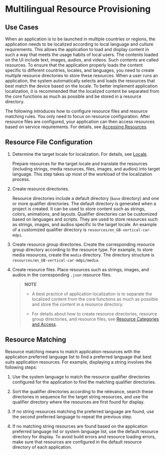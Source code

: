 # Multilingual Resource Provisioning

<!--Kit: Localization Kit-->
<!--Subsystem: Global-->
<!--Owner: @yliupy-->
<!--Designer: @sunyaozu-->
<!--Tester: @lpw_work-->

## Use Cases

When an application is to be launched in multiple countries or regions, the application needs to be localized according to local language and culture requirements. This allows the application to load and display content in such a way that meets the usage habits of local users. The contents loaded on the UI include text, images, audios, and videos. Such contents are called resources. To ensure that the application properly loads the content specific to different countries, locales, and languages, you need to create multiple resource directories to store these resources. When a user runs an application, the system automatically selects and loads the resources that best match the device based on the locale. To better implement application localization, it is recommended that the localized content be separated from the core functions as much as possible and be stored in a resource directory.

The following introduces how to configure resource files and resource matching rules. You only need to focus on resource configuration. After resource files are configured, your application can then access resources based on service requirements. For details, see [Accessing Resources](../../quick-start/resource-categories-and-access.md#accessing-resources).


## Resource File Configuration

1. Determine the target locale for localization. For details, see [Locale](i18n-locale-culture.md).

   Prepare resources for the target locale and translate the resources (including strings, media resources, files, images, and audios) into target language. This step takes up most of the workload of the localization process.

2. Create resource directories.

   Resource directories include a default directory (`base` directory) and one or more qualifier directories. The default directory is generated when a project is created. It can be used to store content such as strings, colors, animations, and layouts. Qualifier directories can be customized based on languages and scripts. They are used to store resources such as strings, images, and audios specific to the target locale. An example of a customized qualifier directory is `resources/en_GB-vertical-car-mdpi`.

3. Create resource group directories. Create the corresponding resource group directory according to the resource type. For example, to store media resources, create the `media` directory. The directory structure is `resources/en_GB-vertical-car-mdpi/media`.

4. Create resource files. Place resources such as strings, images, and audios in the corresponding `.json` resource files.

   > **NOTE**
   >   
   > - A best practice of application localization is to separate the localized content from the core functions as much as possible and store the content in a resource directory.
   > 
   > - For details about how to create resource directories, resource group directories, and resource files, see [Resource Categories and Access](../quick-start/resource-categories-and-access.md).


## Resource Matching

Resource matching means to match application resources with the application preferred language list to find a preferred language that best suits application resources. For example, displaying a string involves the following steps:

1. Use the system language to match the resource qualifier directories configured for the application to find the matching qualifier directories.

2. Sort the qualifier directories according to the relevance, search these directories in sequence for the target string resources, and use the qualifier directory where the resources are first found for display.

3. If no string resources matching the preferred language are found, use the second preferred language to repeat the previous step.

4. If no matching string resources are found based on the application preferred language list or system language list, use the default resource directory for display. To avoid build errors and resource loading errors, make sure that resources are configured in the default resource directory of each application.
